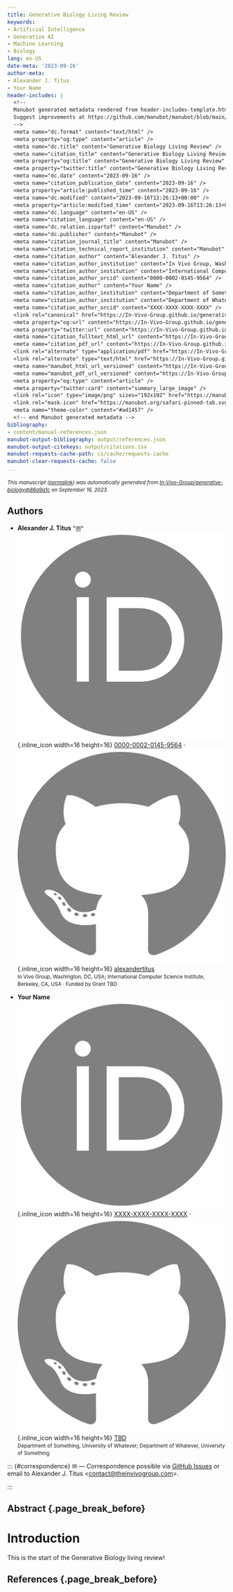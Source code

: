 ```yaml
---
title: Generative Biology Living Review
keywords:
- Artificial Intelligence
- Generative AI
- Machine Learning
- Biology
lang: en-US
date-meta: '2023-09-16'
author-meta:
- Alexander J. Titus
- Your Name
header-includes: |
  <!--
  Manubot generated metadata rendered from header-includes-template.html.
  Suggest improvements at https://github.com/manubot/manubot/blob/main/manubot/process/header-includes-template.html
  -->
  <meta name="dc.format" content="text/html" />
  <meta property="og:type" content="article" />
  <meta name="dc.title" content="Generative Biology Living Review" />
  <meta name="citation_title" content="Generative Biology Living Review" />
  <meta property="og:title" content="Generative Biology Living Review" />
  <meta property="twitter:title" content="Generative Biology Living Review" />
  <meta name="dc.date" content="2023-09-16" />
  <meta name="citation_publication_date" content="2023-09-16" />
  <meta property="article:published_time" content="2023-09-16" />
  <meta name="dc.modified" content="2023-09-16T13:26:13+00:00" />
  <meta property="article:modified_time" content="2023-09-16T13:26:13+00:00" />
  <meta name="dc.language" content="en-US" />
  <meta name="citation_language" content="en-US" />
  <meta name="dc.relation.ispartof" content="Manubot" />
  <meta name="dc.publisher" content="Manubot" />
  <meta name="citation_journal_title" content="Manubot" />
  <meta name="citation_technical_report_institution" content="Manubot" />
  <meta name="citation_author" content="Alexander J. Titus" />
  <meta name="citation_author_institution" content="In Vivo Group, Washington, DC, USA" />
  <meta name="citation_author_institution" content="International Computer Science Institute, Berkeley, CA, USA" />
  <meta name="citation_author_orcid" content="0000-0002-0145-9564" />
  <meta name="citation_author" content="Your Name" />
  <meta name="citation_author_institution" content="Department of Something, University of Whatever" />
  <meta name="citation_author_institution" content="Department of Whatever, University of Something" />
  <meta name="citation_author_orcid" content="XXXX-XXXX-XXXX-XXXX" />
  <link rel="canonical" href="https://In-Vivo-Group.github.io/generative-biology/" />
  <meta property="og:url" content="https://In-Vivo-Group.github.io/generative-biology/" />
  <meta property="twitter:url" content="https://In-Vivo-Group.github.io/generative-biology/" />
  <meta name="citation_fulltext_html_url" content="https://In-Vivo-Group.github.io/generative-biology/" />
  <meta name="citation_pdf_url" content="https://In-Vivo-Group.github.io/generative-biology/manuscript.pdf" />
  <link rel="alternate" type="application/pdf" href="https://In-Vivo-Group.github.io/generative-biology/manuscript.pdf" />
  <link rel="alternate" type="text/html" href="https://In-Vivo-Group.github.io/generative-biology/v/86a9a1c85bc40d0790dd08f06f113e3b1e84be01/" />
  <meta name="manubot_html_url_versioned" content="https://In-Vivo-Group.github.io/generative-biology/v/86a9a1c85bc40d0790dd08f06f113e3b1e84be01/" />
  <meta name="manubot_pdf_url_versioned" content="https://In-Vivo-Group.github.io/generative-biology/v/86a9a1c85bc40d0790dd08f06f113e3b1e84be01/manuscript.pdf" />
  <meta property="og:type" content="article" />
  <meta property="twitter:card" content="summary_large_image" />
  <link rel="icon" type="image/png" sizes="192x192" href="https://manubot.org/favicon-192x192.png" />
  <link rel="mask-icon" href="https://manubot.org/safari-pinned-tab.svg" color="#ad1457" />
  <meta name="theme-color" content="#ad1457" />
  <!-- end Manubot generated metadata -->
bibliography:
- content/manual-references.json
manubot-output-bibliography: output/references.json
manubot-output-citekeys: output/citations.tsv
manubot-requests-cache-path: ci/cache/requests-cache
manubot-clear-requests-cache: false
...
```







<small><em>
This manuscript
([permalink](https://In-Vivo-Group.github.io/generative-biology/v/86a9a1c85bc40d0790dd08f06f113e3b1e84be01/))
was automatically generated
from [In-Vivo-Group/generative-biology@86a9a1c](https://github.com/In-Vivo-Group/generative-biology/tree/86a9a1c85bc40d0790dd08f06f113e3b1e84be01)
on September 16, 2023.
</em></small>



## Authors



+ **Alexander J. Titus**
  ^[✉](#correspondence)^<br>
    ![ORCID icon](images/orcid.svg){.inline_icon width=16 height=16}
    [0000-0002-0145-9564](https://orcid.org/0000-0002-0145-9564)
    · ![GitHub icon](images/github.svg){.inline_icon width=16 height=16}
    [alexandertitus](https://github.com/alexandertitus)
    <br>
  <small>
     In Vivo Group, Washington, DC, USA; International Computer Science Institute, Berkeley, CA, USA
     · Funded by Grant TBD
  </small>

+ **Your Name**
  <br>
    ![ORCID icon](images/orcid.svg){.inline_icon width=16 height=16}
    [XXXX-XXXX-XXXX-XXXX](https://orcid.org/XXXX-XXXX-XXXX-XXXX)
    · ![GitHub icon](images/github.svg){.inline_icon width=16 height=16}
    [TBD](https://github.com/TBD)
    <br>
  <small>
     Department of Something, University of Whatever; Department of Whatever, University of Something
  </small>


::: {#correspondence}
✉ — Correspondence possible via [GitHub Issues](https://github.com/In-Vivo-Group/generative-biology/issues)
or email to
Alexander J. Titus \<contact@theinvivogroup.com\>.


:::


## Abstract {.page_break_before}




# Introduction

This is the start of the Generative Biology living review!


## References {.page_break_before}

<!-- Explicitly insert bibliography here -->
<div id="refs"></div>

